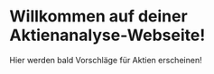 <!DOCTYPE html>
<html lang="en">
<head>
    <meta charset="UTF-8">
    <meta name="viewport" content="width=device-width, initial-scale=1.0">
    <title>Deine Aktienanalyse-Webseite</title>
</head>
<body>
    <h1>Willkommen auf deiner Aktienanalyse-Webseite!</h1>
    <p>Hier werden bald Vorschläge für Aktien erscheinen!</p>
</body>
</html>
